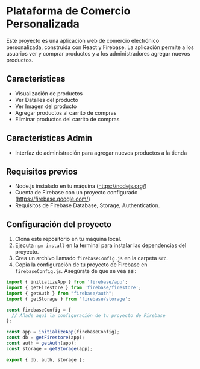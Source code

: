 # Plataforma de Comercio Personalizada

Este proyecto es una aplicación web de comercio electrónico personalizada, construida con React y Firebase. La aplicación permite a los usuarios ver y comprar productos y a los administradores agregar nuevos productos.

## Características

- Visualización de productos
- Ver Datalles del producto
- Ver Imagen del producto
- Agregar productos al carrito de compras
- Eliminar productos del carrito de compras

## Características Admin
- Interfaz de administración para agregar nuevos productos a la tienda


## Requisitos previos

- Node.js instalado en tu máquina (https://nodejs.org/)
- Cuenta de Firebase con un proyecto configurado (https://firebase.google.com/)
- Requisitos de Firebase Database, Storage, Authentication.

## Configuración del proyecto

1. Clona este repositorio en tu máquina local.
2. Ejecuta `npm install` en la terminal para instalar las dependencias del proyecto.
3. Crea un archivo llamado `firebaseConfig.js` en la carpeta `src`.
4. Copia la configuración de tu proyecto de Firebase en `firebaseConfig.js`. Asegúrate de que se vea así:

```javascript
import { initializeApp } from 'firebase/app';
import { getFirestore } from 'firebase/firestore';
import { getAuth } from "firebase/auth";
import { getStorage } from 'firebase/storage';

const firebaseConfig = {
  // Añade aquí la configuración de tu proyecto de Firebase
};

const app = initializeApp(firebaseConfig);
const db = getFirestore(app);
const auth = getAuth(app);
const storage = getStorage(app);

export { db, auth, storage };
